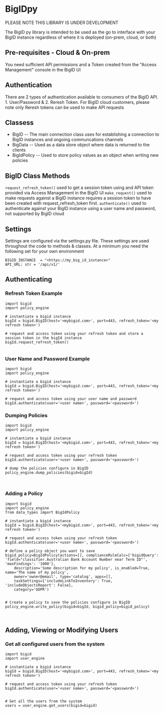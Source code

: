 # BigIDpy

PLEASE NOTE THIS LIBRARY IS UNDER DEVELOPMENT


The BigID py library is intended to be used as the go to interface with your BigID instance regardless of where it is deployed (on-prem, cloud, or both)

## Pre-requisites - Cloud & On-prem
You need sufficient API permissions and a Token created from the "Access Management" console in the BigID UI

## Authentication
There are 2 types of authentication available to consumers of the BigID API. 1. User/Password & 2. Reresh Token. For BigID cloud customers, please note only Reresh tokens can be used to make API requests

## Classess
- BigID
-- The main connection class uses for establishing a connection to BigID instances and ongoing communcations channels
- BigData -- Used as a data store object where data is returned to the clients
- BigIdPolicy -- Used to store policy values as an object when writing new policies

## BigID Class Methods
``` request_refresh_token() ``` used to get a session token using and API token provided via Access Management in the BigID UI
``` make_request() ``` used to make requests against a BigID instance requires a session token to have been created with request_refresh_token first.
``` authenticate() ``` used to authenticate against your BigID instance using a user name and password, not supported by BigID cloud

## Settings
Settings are configured via the settings.py file. These settings are used throughout the code to methods & classes. At a minimum you need the following set for your own environment
```
BIGID_INSTANCE  = "<https://my_big_id_instance>"
API_URL: str = '/api/v1/'
```

## Authenticating
### Refresh Token Example
``` 
import bigid
import policy_engine

# instantiate a bigid instance
bigId = bigid.BigID(host='<mybigid.com>', port=443, refresh_token='<my refresh token>')

# request and access token using your refresh token and store a session token in the bigId instance
bigId.request_refresh_token()


```

### User Name and Password Example
``` 
import bigid
import policy_engine

# instantiate a bigid instance
bigId = bigid.BigID(host='<mybigid.com>', port=443, refresh_token='<my refresh token>')

# request and access token using your user name and password
bigId.authenticate(user='<user name>', password='<password>')

```

### Dumping Policies

```
import bigid
import policy_engine

# instantiate a bigid instance
bigId = bigid.BigID(host='<mybigid.com>', port=443, refresh_token='<my refresh token>')

# request and access token using your refresh token
bigId.authenticate(user='<user name>', password='<password>')

# dump the policies configure in BigID
policy_engine.dump_policies(bigid=bigId)



```

### Adding a Policy

```
import bigid
import policy_engine
from data_types import BigIdPolicy

# instantiate a bigid instance
bigId = bigid.BigID(host='<mybigid.com>', port=443, refresh_token='<my refresh token>')

# request and access token using your refresh token
bigId.authenticate(user='<user name>', password='<password>')

# define a policy object you want to save
bigid_policy=BigIdPolicy(actions=[], complianceRuleCalc={'bigidQuery':    'field="classifier.Australian Bank Account Number near Term ID"', 'maxFindings': '1000'},
    description='Some description for my policy', is_enabled=True, name='The name of my policy',
    owner='owner@email', type='catalog', apps=[], 
    taskSettings={'includeLinkToInventory': True, 'includeObjectsReport': False},
    category='GDPR')


# Create a policy to save the policies configure in BigID
policy_engine.write_policy(bigid=bigId, bigid_policy=bigid_policy)



```

## Adding, Viewing or Modifying Users
### Get all configured users from the system
```
import bigid
import user_engine

# instantiate a bigid instance
bigId = bigid.BigID(host='<mybigid.com>', port=443, refresh_token='<my refresh token>')

# request and access token using your refresh token
bigId.authenticate(user='<user name>', password='<password>')


# Get all the users from the system
users = user_engine.get_users(bigid=bigid)

```